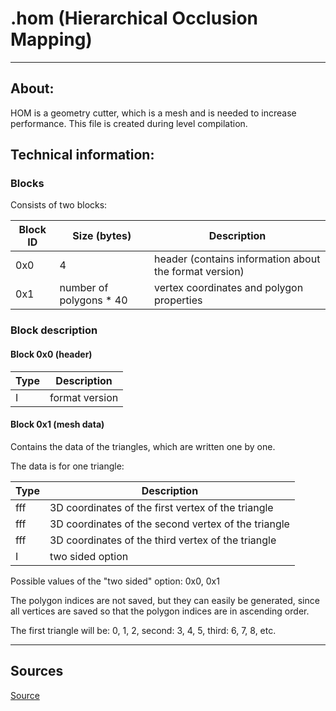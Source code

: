 # .hom (Hierarchical Occlusion Mapping)

___

## About:

HOM is a geometry cutter, which is a mesh and is needed to increase performance. This file is created during level compilation.

## Technical information:

### Blocks

Consists of two blocks:

| Block ID | Size (bytes) | Description | 
---|---|---|
| 0x0 | 4 | header (contains information about the format version) |
| 0x1 | number of polygons * 40 | vertex coordinates and polygon properties |

### Block description

#### Block 0x0 (header)

| Type | Description |
---|---| 
| I | format version |

#### Block 0x1 (mesh data)

Contains the data of the triangles, which are written one by one.

The data is for one triangle:

| Type | Description |
---|---| 
| fff | 3D coordinates of the first vertex of the triangle |
| fff | 3D coordinates of the second vertex of the triangle |
| fff | 3D coordinates of the third vertex of the triangle |
| I | two sided option |

Possible values of the "two sided" option: 0x0, 0x1

The polygon indices are not saved, but they can easily be generated, since all vertices are saved so that the polygon indices are in ascending order.

The first triangle will be: 0, 1, 2, second: 3, 4, 5, third: 6, 7, 8, etc.

___

## Sources
[Source](http://stalkerin.gameru.net/wiki/index.php?title=Level.hom)